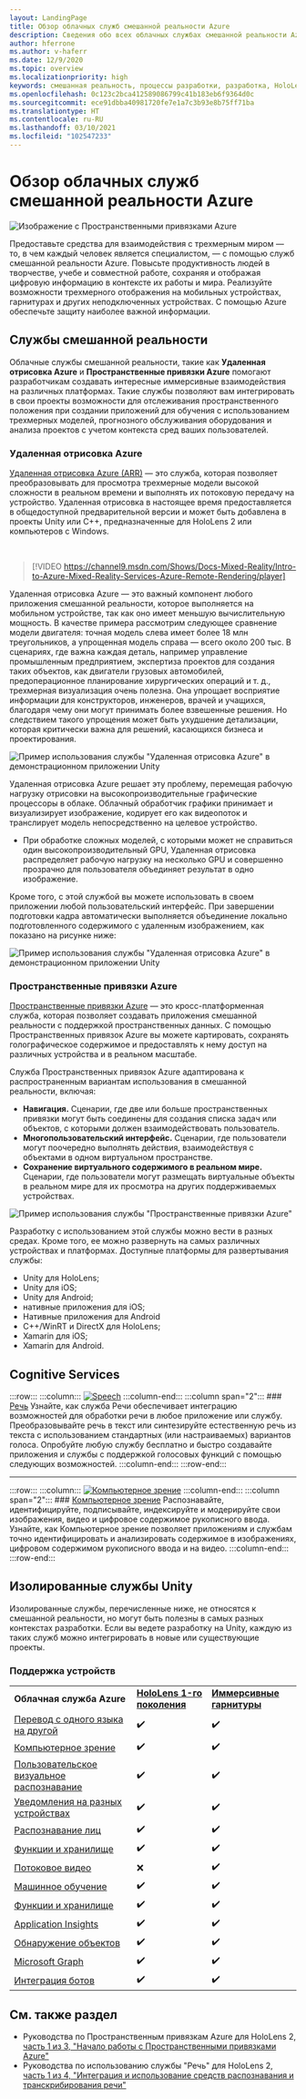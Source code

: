 ```yaml
---
layout: LandingPage
title: Обзор облачных служб смешанной реальности Azure
description: Сведения обо всех облачных службах смешанной реальности Azure, которые вы можете интегрировать в приложения Unity или Unreal.
author: hferrone
ms.author: v-haferr
ms.date: 12/9/2020
ms.topic: overview
ms.localizationpriority: high
keywords: смешанная реальность, процессы разработки, разработка, HoloLens, облачные службы, Azure, удаленная отрисовка, пространственные привязки, Cognitive Services, восприятие, Unity, машинное обучение, перевод речи, компьютерное зрение, Microsoft Graph
ms.openlocfilehash: 0c123c2bca412589086799c41b183eb6f9364d0c
ms.sourcegitcommit: ece91dbba40981720fe7e1a7c3b93e8b75ff71ba
ms.translationtype: HT
ms.contentlocale: ru-RU
ms.lasthandoff: 03/10/2021
ms.locfileid: "102547233"
---
```

# <a name="azure-mixed-reality-cloud-services-overview"></a>Обзор облачных служб смешанной реальности Azure

![ Изображение с Пространственными привязками Azure](../design/images/AzureSpatialAnchors.jpg)

Предоставьте средства для взаимодействия с трехмерным миром — то, в чем каждый человек является специалистом, — с помощью служб смешанной реальности Azure. Повысьте продуктивность людей в творчестве, учебе и совместной работе, сохраняя и отображая цифровую информацию в контексте их работы и мира. Реализуйте возможности трехмерного отображения на мобильных устройствах, гарнитурах и других неподключенных устройствах. С помощью Azure обеспечьте защиту наиболее важной информации.

## <a name="mixed-reality-services"></a>Службы смешанной реальности

Облачные службы смешанной реальности, такие как **Удаленная отрисовка Azure** и **Пространственные привязки Azure** помогают разработчикам создавать интересные иммерсивные взаимодействия на различных платформах. Такие службы позволяют вам интегрировать в свои проекты возможности для отслеживания пространственного положения при создании приложений для обучения с использованием трехмерных моделей, прогнозного обслуживания оборудования и анализа проектов с учетом контекста сред ваших пользователей.

### <a name="azure-remote-rendering"></a>Удаленная отрисовка Azure

[Удаленная отрисовка Azure (ARR)](https://docs.microsoft.com/azure/remote-rendering/) — это служба, которая позволяет преобразовывать для просмотра трехмерные модели высокой сложности в реальном времени и выполнять их потоковую передачу на устройство. Удаленная отрисовка в настоящее время предоставляется в общедоступной предварительной версии и может быть добавлена в проекты Unity или C++, предназначенные для HoloLens 2 или компьютеров с Windows.

<br>

> [!VIDEO https://channel9.msdn.com/Shows/Docs-Mixed-Reality/Intro-to-Azure-Mixed-Reality-Services-Azure-Remote-Rendering/player]

Удаленная отрисовка Azure — это важный компонент любого приложения смешанной реальности, которое выполняется на мобильном устройстве, так как оно имеет меньшую вычислительную мощность. В качестве примера рассмотрим следующее сравнение модели двигателя: точная модель слева имеет более 18 млн треугольников, а упрощенная модель справа — всего около 200 тыс. В сценариях, где важна каждая деталь, например управление промышленным предприятием, экспертиза проектов для создания таких объектов, как двигатели грузовых автомобилей, предоперационное планирование хирургических операций и т. д., трехмерная визуализация очень полезна. Она упрощает восприятие информации для конструкторов, инженеров, врачей и учащихся, благодаря чему они могут принимать более взвешенные решения. Но следствием такого упрощения может быть ухудшение детализации, которая критически важна для решений, касающихся бизнеса и проектирования.

![Пример использования службы "Удаленная отрисовка Azure" в демонстрационном приложении Unity](images/arr-engine.png)

Удаленная отрисовка Azure решает эту проблему, перемещая рабочую нагрузку отрисовки на высокопроизводительные графические процессоры в облаке. Облачный обработчик графики принимает и визуализирует изображение, кодирует его как видеопоток и транслирует модель непосредственно на целевое устройство. 

* При обработке сложных моделей, с которыми может не справиться один высокопроизводительный GPU, Удаленная отрисовка распределяет рабочую нагрузку на несколько GPU и совершенно прозрачно для пользователя объединяет результат в одно изображение. 

Кроме того, с этой службой вы можете использовать в своем приложении любой пользовательский интерфейс. При завершении подготовки кадра автоматически выполняется объединение локально подготовленного содержимого с удаленным изображением, как показано на рисунке ниже:

![Пример использования службы "Удаленная отрисовка Azure" в демонстрационном приложении Unity](images/showcase-app.png)

### <a name="azure-spatial-anchors"></a>Пространственные привязки Azure

[Пространственные привязки Azure](https://docs.microsoft.com/azure/spatial-anchors/) — это кросс-платформенная служба, которая позволяет создавать приложения смешанной реальности с поддержкой пространственных данных. С помощью Пространственных привязок Azure вы можете картировать, сохранять голографическое содержимое и предоставлять к нему доступ на различных устройства и в реальном масштабе. 

Служба Пространственных привязок Azure адаптирована к распространенным вариантам использования в смешанной реальности, включая:
* **Навигация.** Сценарии, где две или больше пространственных привязки могут быть соединены для создания списка задач или объектов, с которыми должен взаимодействовать пользователь.
* **Многопользовательский интерфейс.** Сценарии, где пользователи могут поочередно выполнять действия, взаимодействуя с объектами в одном виртуальном пространстве.
* **Сохранение виртуального содержимого в реальном мире.** Сценарии, где пользователи могут размещать виртуальные объекты в реальном мире для их просмотра на других поддерживаемых устройствах.

![Пример использования службы "Пространственные привязки Azure"](images/persistence.gif)

Разработку с использованием этой службы можно вести в разных средах. Кроме того, ее можно развернуть на самых различных устройствах и платформах. Доступные платформы для развертывания службы:
* Unity для HoloLens;
* Unity для iOS;
* Unity для Android;
* нативные приложения для iOS;
* Нативные приложения для Android
* C++/WinRT и DirectX для HoloLens;
* Xamarin для iOS;
* Xamarin для Android.

## <a name="cognitive-services"></a>Cognitive Services

:::row:::
    :::column:::
       [![Speech](../whats-new/images/speech.jpg)](/azure/cognitive-services/speech-service/)
    :::column-end:::
    :::column span="2":::
        ### <a name="speech"></a>[Речь](/azure/cognitive-services/speech-service/)
        Узнайте, как служба Речи обеспечивает интеграцию возможностей для обработки речи в любое приложение или службу. Преобразовывайте речь в текст или синтезируйте естественную речь из текста с использованием стандартных (или настраиваемых) вариантов голоса. Опробуйте любую службу бесплатно и быстро создавайте приложения и службы с поддержкой голосовых функций с помощью следующих возможностей.
    :::column-end:::
:::row-end:::

---

:::row:::
    :::column:::
       [![Компьютерное зрение](../whats-new/images/vision.jpg)](/azure/cognitive-services/computer-vision/)
    :::column-end:::
    :::column span="2":::
        ### <a name="vision"></a>[Компьютерное зрение](/azure/cognitive-services/computer-vision/)
        Распознавайте, идентифицируйте, подписывайте, индексируйте и модерируйте свои изображения, видео и цифровое содержимое рукописного ввода. Узнайте, как Компьютерное зрение позволяет приложениям и службам точно идентифицировать и анализировать содержимое в изображениях, цифровом содержимом рукописного ввода и на видео.
    :::column-end:::
:::row-end:::


## <a name="standalone-unity-services"></a>Изолированные службы Unity

Изолированные службы, перечисленные ниже, не относятся к смешанной реальности, но могут быть полезны в самых разных контекстах разработки. Если вы ведете разработку на Unity, каждую из таких служб можно интегрировать в новые или существующие проекты.

### <a name="device-support"></a>Поддержка устройств
<table>
    <tr>
        <td><strong>Облачная служба Azure</strong></td>
        <td><a href="/hololens/hololens1-hardware"><strong>HoloLens 1-го поколения</strong></a></td>
        <td><a href="../discover/immersive-headset-hardware-details.md"><strong>Иммерсивные гарнитуры</strong></a></td>
    </tr>
     <tr>
        <td><a href="unity/tutorials/mr-azure-301.md">Перевод с одного языка на другой</a></td>
        <td>✔️</td>
        <td>✔️</td>
    </tr>
    <tr>
        <td><a href="unity/tutorials/mr-azure-302.md">Компьютерное зрение</a></td>
        <td>✔️</td>
        <td>✔️</td>
    </tr>
    <tr>
        <td><a href="unity/tutorials/mr-azure-302b.md">Пользовательское визуальное распознавание</a></td>
        <td>✔️</td>
        <td>✔️</td>
    </tr>
    <tr>
        <td><a href="unity/tutorials/mr-azure-303.md">Уведомления на разных устройствах</a></td>
        <td>✔️</td>
        <td>✔️</td>
    </tr>
    <tr>
        <td><a href="unity/tutorials/mr-azure-304.md">Распознавание лиц</a></td>
        <td>✔️</td>
        <td>✔️</td>
    </tr>
    <tr>
        <td><a href="unity/tutorials/mr-azure-305.md">Функции и хранилище</a></td>
        <td>✔️</td>
        <td>✔️</td>
    </tr>
    <tr>
        <td><a href="unity/tutorials/mr-azure-306.md">Потоковое видео</a></td>
        <td>❌</td>
        <td>✔️</td>
    </tr>
    <tr>
        <td><a href="unity/tutorials/mr-azure-307.md">Машинное обучение</a></td>
        <td>✔️</td>
        <td>✔️</td>
    </tr>
    <tr>
        <td><a href="unity/tutorials/mr-azure-308.md"mr-azure-308.md">Функции и хранилище</a></td>
        <td>✔️</td>
        <td>✔️</td>
    </tr>
    <tr>
        <td><a href="unity/tutorials/mr-azure-309.md">Application Insights</a></td>
        <td>✔️</td>
        <td>✔️</td>
    </tr>
    <tr>
        <td><a href="unity/tutorials/mr-azure-310.md">Обнаружение объектов</a></td>
        <td>✔️</td>
        <td>✔️</td>
    </tr>
    <tr>
        <td><a href="unity/tutorials/mr-azure-311.md">Microsoft Graph</a></td>
        <td>✔️</td>
        <td>✔️</td>
    </tr>
    <tr>
        <td><a href="unity/tutorials/mr-azure-312.md">Интеграция ботов</a></td>
        <td>✔️</td>
        <td>✔️</td>
    </tr>
</table>

## <a name="see-also"></a>См. также раздел

* Руководства по Пространственным привязкам Azure для HoloLens 2, [часть 1 из 3, "Начало работы с Пространственными привязками Azure"](./unity/tutorials/mr-learning-asa-02.md)
* Руководства по использованию службы "Речь" для HoloLens 2, [часть 1 из 4, "Интеграция и использование средств распознавания и транскрибирования речи"](../develop/unity/tutorials/mrlearning-speechSDK-ch1.md)
